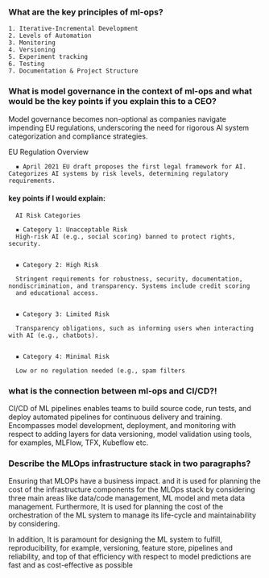 ### What are the key principles of ml-ops?

    1. Iterative-Incremental Development
    2. Levels of Automation
    3. Monitoring 
    4. Versioning
    5. Experiment tracking 
    6. Testing
    7. Documentation & Project Structure

### What is model governance in the context of ml-ops and what would be the key points if you explain this to a CEO?

  Model governance becomes non-optional as companies navigate impending EU regulations, underscoring the need for rigorous AI system categorization and compliance strategies.
  
  EU Regulation Overview
  
      ▪ April 2021 EU draft proposes the first legal framework for AI.  Categorizes AI systems by risk levels, determining regulatory requirements.

  #### key points if I would explain:
  
      AI Risk Categories
      
      ▪ Category 1: Unacceptable Risk
      High-risk AI (e.g., social scoring) banned to protect rights, security.
    
      
      ▪ Category 2: High Risk
      
      Stringent requirements for robustness, security, documentation, nondiscrimination, and transparency. Systems include credit scoring
      and educational access.
    
      
      ▪ Category 3: Limited Risk
      
      Transparency obligations, such as informing users when interacting with AI (e.g., chatbots).
      
      
      ▪ Category 4: Minimal Risk
      
      Low or no regulation needed (e.g., spam filters


### what is the connection between ml-ops and CI/CD?!


  CI/CD of ML pipelines enables teams to build source code, run tests, and deploy automated pipelines for continuous delivery and training. Encompasses model development, deployment, and monitoring with respect to adding layers for data versioning, model validation using tools, for examples, MLFlow, TFX, Kubeflow etc.


### Describe the MLOps infrastructure stack in two paragraphs?


  Ensuring that MLOPs have a business impact. and it is used for planning the cost of the infrastructure components for the MLOps stack by considering three main areas like data/code management, ML model and meta data management. Furthermore, It is used for planning the cost of the orchestration of the ML system to manage its life-cycle and maintainability by considering.
  
  In addition, It is paramount for designing the ML system to fulfill, reproducibility, for example, versioning, feature store, pipelines and reliability, and top of that efficiency with respect to model predictions are fast and as cost-effective as possible
  
